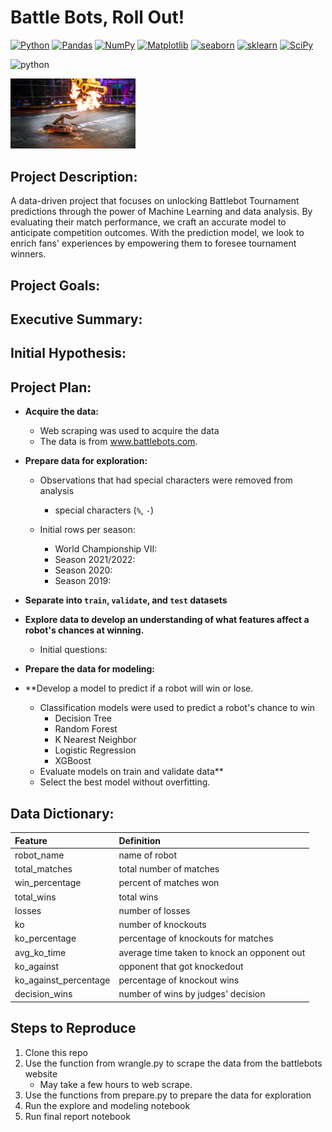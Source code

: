 
# Battle Bots, Roll Out!
<a href="#"><img alt="Python" src="https://img.shields.io/badge/Python-013243.svg?logo=python&logoColor=blue"></a>
<a href="#"><img alt="Pandas" src="https://img.shields.io/badge/Pandas-150458.svg?logo=pandas&logoColor=white"></a>
<a href="#"><img alt="NumPy" src="https://img.shields.io/badge/Numpy-2a4d69.svg?logo=numpy&logoColor=grey"></a>
<a href="#"><img alt="Matplotlib" src="https://img.shields.io/badge/Matplotlib-8DF9C1.svg?logo=matplotlib&logoColor=blue"></a>
<a href="#"><img alt="seaborn" src="https://img.shields.io/badge/seaborn-65A9A8.svg?logo=pandas&logoColor=white"></a>
<a href="#"><img alt="sklearn" src="https://img.shields.io/badge/sklearn-4b86b4.svg?logo=scikitlearn&logoColor=grey"></a>
<a href="#"><img alt="SciPy" src="https://img.shields.io/badge/SciPy-1560bd.svg?logo=scipy&logoColor=blue" width="100" height="50"></a>


<img src="https://img.shields.io/badge/SciPy-1560bd.svg?logo=scipy&logoColor=blue" alt="python" width="120" hight="50">


<img
  src="battlebot_flipped_fire.png"
  alt="Alt text"
  title="Optional title"
  style="display: inline-block; margin: 0 auto; max-width: 200px">
  
## Project Description:
A data-driven project that focuses on unlocking Battlebot Tournament predictions through the power of Machine Learning and data analysis. By evaluating their match performance, we craft an accurate model to anticipate competition outcomes. With the prediction model, we look to enrich fans' experiences by empowering them to foresee tournament winners. 

## Project Goals:



## Executive Summary:



## Initial Hypothesis:



## Project Plan:

* **Acquire the data:** 
  * Web scraping was used to acquire the data
  * The data is from www.battlebots.com.

* **Prepare data for exploration:**
    * Observations that had special characters were removed from analysis
        - special characters (`%`, `-`)
        
    * Initial rows per season:
        - World Championship VII: 
        - Season 2021/2022: 
        - Season 2020:
        - Season 2019:
        
        
* **Separate into `train`, `validate`, and `test` datasets**
 
* **Explore data to develop an understanding of what features affect a robot's chances at winning.**
   * Initial questions:
       
       
* **Prepare the data for modeling:**
    
      
* **Develop a model to predict if a robot will win or lose.
   * Classification models were used to predict a robot's chance to win
       * Decision Tree
       * Random Forest
       * K Nearest Neighbor
       * Logistic Regression
       * XGBoost
   * Evaluate models on train and validate data**
   * Select the best model without overfitting. 
   


## Data Dictionary:

| **Feature** | **Definition** |
|:--------|:-----------|
| robot_name | name of robot |
| total_matches | total number of matches |
| win_percentage | percent of matches won |
| total_wins | total wins |
| losses | number of losses |
| ko | number of knockouts |
| ko_percentage | percentage of knockouts for matches |
| avg_ko_time | average time taken to knock an opponent out  |
| ko_against | opponent that got knockedout  |
| ko_against_percentage | percentage of knockout wins |
| decision_wins | number of wins by judges' decision |




## Steps to Reproduce
1. Clone this repo
2. Use the function from wrangle.py to scrape the data from the battlebots website 
    * May take a few hours to web scrape.
3. Use the functions from prepare.py to prepare the data for exploration
4. Run the explore and modeling notebook
5. Run final report notebook


